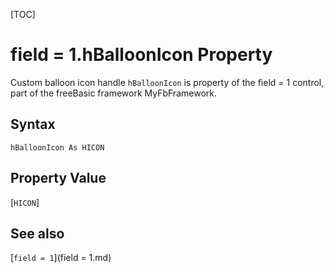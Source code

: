 [TOC]
# field = 1.hBalloonIcon Property
Custom balloon icon handle
`hBalloonIcon` is property of the field = 1 control, part of the freeBasic framework MyFbFramework.
## Syntax
```freeBasic
hBalloonIcon As HICON
```
## Property Value
[`HICON`]
## See also
[`field = 1`](field = 1.md)
